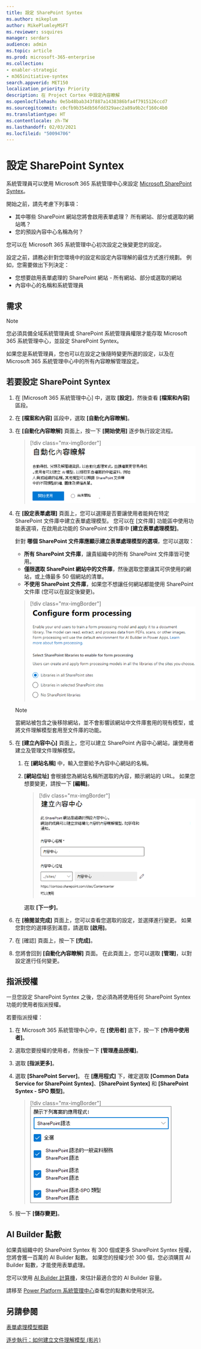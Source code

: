 ```yaml
---
title: 設定 SharePoint Syntex
ms.author: mikeplum
author: MikePlumleyMSFT
ms.reviewer: ssquires
manager: serdars
audience: admin
ms.topic: article
ms.prod: microsoft-365-enterprise
ms.collection:
- enabler-strategic
- m365initiative-syntex
search.appverid: MET150
localization_priority: Priority
description: 在 Project Cortex 中設定內容瞭解
ms.openlocfilehash: 0e5b48bab343f887a1438386bfa4f7915126ccd7
ms.sourcegitcommit: c0cfb9b354db56fdd329aec2a89a9b2cf160c4b0
ms.translationtype: HT
ms.contentlocale: zh-TW
ms.lasthandoff: 02/03/2021
ms.locfileid: "50094706"
---
```

# <a name="set-up-sharepoint-syntex"></a>設定 SharePoint Syntex

系統管理員可以使用 Microsoft 365 系統管理中心來設定 [Microsoft SharePoint Syntex](index.md)。 

開始之前，請先考慮下列事項：

- 其中哪些 SharePoint 網站您將會啟用表單處理？ 所有網站、部分或選取的網站嗎？
- 您的預設內容中心名稱為何？

您可以在 Microsoft 365 系統管理中心初次設定之後變更您的設定。

設定之前，請務必針對您環境中的設定和設定內容理解的最佳方式進行規劃。 例如，您需要做出下列決定：

- 您想要啟用表單處理的 SharePoint 網站 - 所有網站、部分或選取的網站
- 內容中心的名稱和系統管理員

## <a name="requirements"></a>需求 

> [!NOTE]
> 您必須具備全域系統管理員或 SharePoint 系統管理員權限才能存取 Microsoft 365 系統管理中心，並設定 SharePoint Syntex。

如果您是系統管理員，您也可以在設定之後隨時變更所選的設定，以及在 Microsoft 365 系統管理中心中的所有內容瞭解管理設定。

## <a name="to-set-up-sharepoint-syntex"></a>若要設定 SharePoint Syntex

1. 在 [Microsoft 365 系統管理中心] 中，選取 **[設定]**，然後查看 **[檔案和內容]** 區段。

2. 在 **[檔案和內容]** 區段中，選取 **[自動化內容瞭解]**。<br/>

3. 在 **[自動化內容瞭解]** 頁面上，按一下 **[開始使用]** 逐步執行設定流程。<br/>

    > [!div class="mx-imgBorder"]
    > ![開始設定](../media/content-understanding/admin-content-understanding-get-started.png)</br>

4. 在 **[設定表單處理]** 頁面上，您可以選擇是否要讓使用者能夠在特定 SharePoint 文件庫中建立表單處理模型。 您可以在 [文件庫] 功能區中使用功能表選項，在啟用此功能的 SharePoint 文件庫中 **[建立表單處理模型]**。
 
     針對 **哪個 SharePoint 文件庫應顯示建立表單處理模型的選項**，您可以選取：</br>
      - **所有 SharePoint 文件庫**，讓貴組織中的所有 SharePoint 文件庫皆可使用。</br>
      - **僅限選取 SharePoint 網站中的文件庫**，然後選取您要讓其可供使用的網站，或上傳最多 50 個網站的清單。</br>
      - **不使用 SharePoint 文件庫**，如果您不想讓任何網站都能使用 SharePoint 文件庫 (您可以在設定後變更)。

   > [!div class="mx-imgBorder"]
   > ![設定表單處理](../media/content-understanding/admin-configforms.png)

   > [!Note]
   > 當網站被包含之後移除網站，並不會影響該網站中文件庫套用的現有模型，或將文件理解模型套用至文件庫的功能。 
    
5. 在 **[建立內容中心]** 頁面上，您可以建立 SharePoint 內容中心網站，讓使用者建立及管理文件理解模型。

    1. 在 **[網站名稱]** 中，輸入您要給予內容中心網站的名稱。
    
    1. **[網站位址]** 會根據您為網站名稱所選取的內容，顯示網站的 URL。 如果您想要變更，請按一下 **[編輯]**。

       > [!div class="mx-imgBorder"]
       > ![建立內容中心](../media/content-understanding/admin-cu-create-cc.png)</br>

       選取 **[下一步]**。

6. 在 **[檢閱並完成]** 頁面上，您可以查看您選取的設定，並選擇進行變更。 如果您對您的選擇感到滿意，請選取 **[啟用]**。

7. 在 [確認] 頁面上，按一下 **[完成]**。

8. 您將會回到 **[自動化內容瞭解]** 頁面。 在此頁面上，您可以選取 **[管理]**，以對設定進行任何變更。 

## <a name="assign-licenses"></a>指派授權

一旦您設定 SharePoint Syntex 之後，您必須為將使用任何 SharePoint Syntex 功能的使用者指派授權。

若要指派授權：

1. 在 Microsoft 365 系統管理中心中，在 **[使用者]** 底下，按一下 **[作用中使用者]**。

2. 選取您要授權的使用者，然後按一下 **[管理產品授權]**。

3. 選取 **[指派更多]**。

4. 選取 **[SharePoint Server]**。 在 **[應用程式]** 下，確定選取 **[Common Data Service for SharePoint Syntex]**、**[SharePoint Syntex]** 和 **[SharePoint Syntex - SPO 類型]**。

    > [!div class="mx-imgBorder"]
    > ![Microsoft 365 系統管理中心中的 SharePoint Syntex 授權](../media/content-understanding/sharepoint-syntex-licenses.png)

5. 按一下 **[儲存變更]**。

## <a name="ai-builder-credits"></a>AI Builder 點數

如果貴組織中的 SharePoint Syntex 有 300 個或更多 SharePoint Syntex 授權，您將會獲一百萬的 AI Builder 點數。 如果您的授權少於 300 個，您必須購買 AI Builder 點數，才能使用表單處理。

您可以使用 [AI Builder  計算機](https://powerapps.microsoft.com/ai-builder-calculator)，來估計最適合您的 AI Builder 容量。

請移至 [Power Platform 系統管理中心](https://admin.powerplatform.microsoft.com/resources/capacity)查看您的點數和使用狀況。

## <a name="see-also"></a>另請參閱

[表單處理模型概觀](https://docs.microsoft.com/ai-builder/form-processing-model-overview)

[逐步執行：如何建立文件理解模型 (影片)](https://www.youtube.com/watch?v=DymSHObD-bg)
